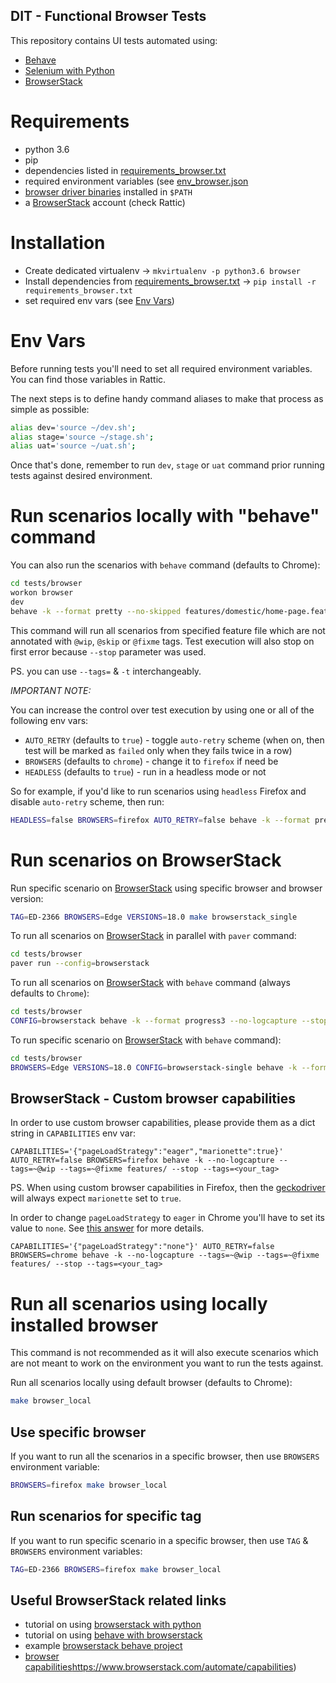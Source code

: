 DIT - Functional Browser Tests
----------------------------------

This repository contains UI tests automated using:
* [Behave](https://pythonhosted.org/behave/)
* [Selenium with Python](https://selenium-python.readthedocs.io/)
* [BrowserStack](https://www.browserstack.com/automate) 


# Requirements

* python 3.6
* pip
* dependencies listed in [requirements_browser.txt](../../requirements_browser.txt)
* required environment variables (see [env_browser.json](../../docker/env_browser.json)
* [browser driver binaries](https://selenium-python.readthedocs.io/installation.html#drivers) installed in `$PATH`
* a [BrowserStack](https://www.browserstack.com/users/sign_up) account (check Rattic)


# Installation

* Create dedicated virtualenv → `mkvirtualenv -p python3.6 browser`
* Install dependencies from [requirements_browser.txt](../../requirements_browser.txt) → `pip install -r requirements_browser.txt`
* set required env vars (see [Env Vars](#env-vars))


# Env Vars

Before running tests you'll need to set all required environment variables.  
You can find those variables in Rattic.  

The next steps is to define handy command aliases to make that process as simple as possible:

```bash
alias dev='source ~/dev.sh';
alias stage='source ~/stage.sh';
alias uat='source ~/uat.sh';
```

Once that's done, remember to run `dev`, `stage` or `uat` command prior running tests 
against desired environment.


# Run scenarios locally with "behave" command

You can also run the scenarios with `behave` command (defaults to Chrome): 
```bash
cd tests/browser
workon browser
dev
behave -k --format pretty --no-skipped features/domestic/home-page.feature --tags=~@wip --tags=~@skip --tags=~@fixme --stop
```

This command will run all scenarios from specified feature file which are not annotated 
with `@wip`, `@skip` or `@fixme` tags. Test execution will also stop on first error 
because `--stop` parameter was used.

PS. you can use `--tags=` & `-t` interchangeably.


*IMPORTANT NOTE:*

You can increase the control over test execution by using one or all of the following env vars:

* `AUTO_RETRY` (defaults to `true`) - toggle `auto-retry` scheme (when on, then test will be marked as `failed` only when they fails twice in a row)
* `BROWSERS` (defaults to `chrome`) - change it to `firefox` if need be
* `HEADLESS` (defaults to `true`) - run in a headless mode or not

So for example, if you'd like to run scenarios using `headless` Firefox and disable `auto-retry` scheme, then run:
```bash
HEADLESS=false BROWSERS=firefox AUTO_RETRY=false behave -k --format pretty --no-skipped features/domestic/home-page.feature --tags=~@wip --tags=~@skip --tags=~@fixme --stop
```

# Run scenarios on BrowserStack

Run specific scenario on [BrowserStack](https://www.browserstack.com/automate) using specific browser and browser version:
```bash
TAG=ED-2366 BROWSERS=Edge VERSIONS=18.0 make browserstack_single
```


To run all scenarios on [BrowserStack](https://www.browserstack.com/automate) in parallel with `paver` command:
```bash
cd tests/browser
paver run --config=browserstack
```


To run all scenarios on [BrowserStack](https://www.browserstack.com/automate) with `behave` command (always defaults to `Chrome`):   
```bash
cd tests/browser
CONFIG=browserstack behave -k --format progress3 --no-logcapture --stop --tags=~@wip --tags=~@skip --tags=~@fixme
```


To run specific scenario on [BrowserStack](https://www.browserstack.com/automate) with `behave` command):   
```bash
cd tests/browser
BROWSERS=Edge VERSIONS=18.0 CONFIG=browserstack-single behave -k --format progress3 --no-logcapture --stop --tags=~@wip --tags=~@skip --tags=~@fixme --tags={YOUR_TAG}
```


## BrowserStack - Custom browser capabilities

In order to use custom browser capabilities, please provide them as a dict string in `CAPABILITIES` env var:
```shell
CAPABILITIES='{"pageLoadStrategy":"eager","marionette":true}' AUTO_RETRY=false BROWSERS=firefox behave -k --no-logcapture --tags=~@wip --tags=~@fixme features/ --stop --tags=<your_tag>
```

PS. When using custom browser capabilities in Firefox, then the [geckodriver](https://github.com/mozilla/geckodriver/) will always expect `marionette` set to `true`.

In order to change `pageLoadStrategy` to `eager` in Chrome you'll have to set its value to `none`.
See [this answer](https://stackoverflow.com/a/43737358) for more details.
```shell
CAPABILITIES='{"pageLoadStrategy":"none"}' AUTO_RETRY=false BROWSERS=chrome behave -k --no-logcapture --tags=~@wip --tags=~@fixme features/ --stop --tags=<your_tag>
```


# Run all scenarios using locally installed browser

This command is not recommended as it will also execute scenarios which are not meant 
to work on the environment you want to run the tests against.

Run all scenarios locally using default browser (defaults to Chrome):  
```bash
make browser_local
```


## Use specific browser

If you want to run all the scenarios in a specific browser, then use `BROWSERS` environment variable:  
```bash
BROWSERS=firefox make browser_local
```

## Run scenarios for specific tag

If you want to run specific scenario in a specific browser, then use `TAG` & `BROWSERS` environment variables:  
```bash
TAG=ED-2366 BROWSERS=firefox make browser_local
```


## Useful BrowserStack related links

* tutorial on using [browserstack with python](https://www.browserstack.com/automate/python)
* tutorial on using [behave with browserstack](https://www.browserstack.com/automate/behave)
* example [browserstack behave project](https://github.com/browserstack/behave-browserstack)
* [browser capabilities]()https://www.browserstack.com/automate/capabilities)
